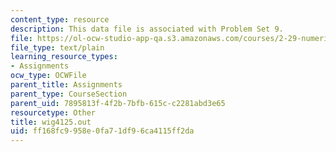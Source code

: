 ```yaml
---
content_type: resource
description: This data file is associated with Problem Set 9.
file: https://ol-ocw-studio-app-qa.s3.amazonaws.com/courses/2-29-numerical-marine-hydrodynamics-13-024-spring-2003/ff168fc9958e0fa71df96ca4115ff2da_wig4125.out
file_type: text/plain
learning_resource_types:
- Assignments
ocw_type: OCWFile
parent_title: Assignments
parent_type: CourseSection
parent_uid: 7895813f-4f2b-7bfb-615c-c2281abd3e65
resourcetype: Other
title: wig4125.out
uid: ff168fc9-958e-0fa7-1df9-6ca4115ff2da
---
```

